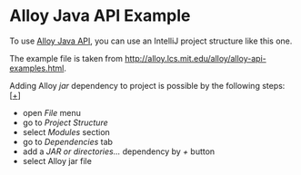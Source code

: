 Alloy Java API Example
===

To use [Alloy Java API](http://alloy.lcs.mit.edu/alloy/documentation/alloy-api/),
you can use an IntelliJ project structure like this one.

The example file is taken from http://alloy.lcs.mit.edu/alloy/alloy-api-examples.html.

Adding Alloy _jar_ dependency to project is possible by the following steps: [[+](https://stackoverflow.com/a/1051705)]
* open _File_ menu
* go to _Project Structure_
* select _Modules_ section
* go to _Dependencies_ tab
* add a _JAR or directories..._ dependency by _+_ button
* select Alloy jar file
